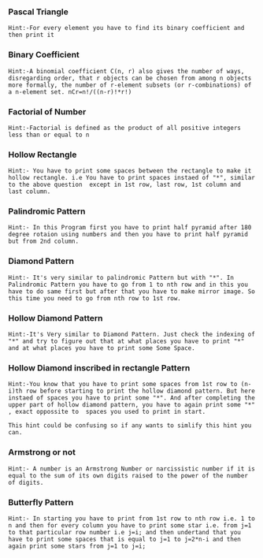 ### Pascal Triangle
`
Hint:-For every element you have to find its binary coefficient and then print it
`
### Binary Coefficient
`
Hint:-A binomial coefficient C(n, r) also gives the number of ways, disregarding order, that r objects can be chosen from among n objects more formally, the number of r-element subsets (or r-combinations) of a n-element set.
nCr=n!/((n-r)!*r!)
`
### Factorial of Number
`
Hint:-Factorial is defined as the product of all positive integers less than or equal to n
`
### Hollow Rectangle
`
Hint:-
You have to print some spaces between the rectangle to make it hollow rectangle.
i.e You have to print spaces instaed of "*", similar to the above question  except in 1st row, last row, 1st column and last column.
`
### Palindromic Pattern
`
Hint:-
In this Program first you have to print half pyramid after 180 degree rotaion using numbers and then you have to print half pyramid but from 2nd column.
`
### Diamond Pattern
`
Hint:- It's very similar to palindromic Pattern but with "*". In Palindromic Pattern you have to go from 1 to nth row
and in this you have to do same first but after that you have to make mirror image. So this time you need to go from nth row to 1st row.
`
### Hollow Diamond Pattern
`
Hint:-It's Very similar to Diamond Pattern.
Just check the indexing of "*" and try to figure out that at what places you have to print "*" and at what places you have to print some Some Space.
`
### Hollow Diamond inscribed in rectangle Pattern
`
Hint:-You know that you have to print some spaces from 1st row to (n-i)th row before starting to print the hollow diamond pattern.
But here instaed of spaces you have to print some "*". And after completing the upper part of hollow diamond pattern, you have to again print some "*" , exact oppossite to 
spaces you used to print in start.
`

```This hint could be confusing so if any wants to simlify this hint you can.```

### Armstrong or not
`
Hint:- A number is an Armstrong Number or narcissistic number if it is equal to the sum of its own digits raised to the power of the number of digits.
`
### Butterfly Pattern
`
Hint:- In starting you have to print from 1st row to nth row i.e. 1 to n and then for every column you have to print some star i.e. from j=1 to that particular row number i.e j=i; and then undertand that you have to print some spaces that is equal to j=1 to j=2*n-i and then again print some stars from j=1 to j=i;
`
